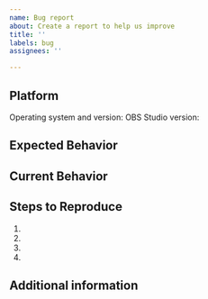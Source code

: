 ```yaml
---
name: Bug report
about: Create a report to help us improve
title: ''
labels: bug
assignees: ''

---
```


<!-- READ THIS FIRST -->
<!--- Provide a general summary of the issue in the Title above -->

## Platform
<!-- Please fill out the following information about your bug report. -->
<!-- If you are on Linux and installed using a package, please list the package type. -->
Operating system and version:
OBS Studio version:

## Expected Behavior
<!--- Tell us what should happen -->

## Current Behavior
<!--- Tell us what happens instead of the expected behavior. -->
<!--- Please include a log file here if possible. -->

## Steps to Reproduce
<!--- Provide a link to a live example, or an unambiguous set of steps to -->
<!--- reproduce this bug. Include code to reproduce, if relevant. -->
<!--- Screenshots and video are encouraged if applicable. -->
1.
2.
3.
4.

## Additional information
<!--- Not obligatory, but provide any additional details or information -->
<!--- that you feel might be relevant to the issue -->
